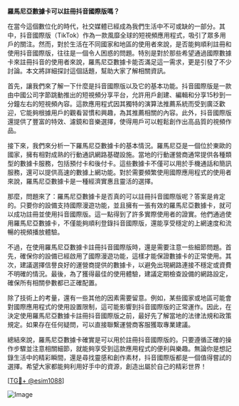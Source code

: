 **羅馬尼亞數據卡可以註冊抖音國際版嗎？**

在當今這個數位化的時代，社交媒體已經成為我們生活中不可或缺的一部分。其中，抖音國際版（TikTok）作為一款風靡全球的短視頻應用程式，吸引了眾多用戶的關注。然而，對於生活在不同國家和地區的使用者來說，是否能夠順利註冊和使用抖音國際版，往往是一個令人困惑的問題。特別是對於那些希望通過國際數據卡來註冊抖音的使用者來說，羅馬尼亞數據卡能否滿足這一需求，更是引發了不少討論。本文將詳細探討這個話題，幫助大家了解相關資訊。

首先，讓我們來了解一下什麼是抖音國際版以及它的基本功能。抖音國際版是一款由中國公司字節跳動推出的短視頻分享平台，允許用戶創建、編輯和分享15秒到一分鐘左右的短視頻內容。這款應用程式因其獨特的演算法推薦系統而受到廣泛歡迎，它能夠根據用戶的觀看習慣和興趣，為其推薦相關的內容。此外，抖音國際版還提供了豐富的特效、濾鏡和音樂選擇，使得用戶可以輕鬆創作出高品質的視頻作品。

接下來，我們來分析一下羅馬尼亞數據卡的基本情況。羅馬尼亞是一個位於東歐的國家，擁有相對成熟的行動通訊網路基礎設施。當地的行動運營商通常提供各種類型的數據卡服務，包括預付卡和後付卡。這些數據卡不僅可以用於手機通話和簡訊服務，還可以提供高速的數據上網功能。對於需要頻繁使用國際應用程式的使用者來說，羅馬尼亞數據卡是一種經濟實惠且靈活的選擇。

那麼，問題來了：羅馬尼亞數據卡是否真的可以註冊抖音國際版呢？答案是肯定的。只要你的設備支持國際漫遊功能，並且擁有一張有效的羅馬尼亞數據卡，就可以成功註冊並使用抖音國際版。這一點得到了許多實際使用者的證實。他們通過使用羅馬尼亞數據卡，不僅能夠順利登錄抖音國際版，還能享受穩定的上網速度和流暢的視頻播放體驗。

不過，在使用羅馬尼亞數據卡註冊抖音國際版時，還是需要注意一些細節問題。首先，確保你的設備已經啟用了國際漫遊功能，這樣才能保證數據卡的正常使用。其次，建議選擇信譽良好的運營商提供的數據卡，以避免出現網路連接不穩定或資費不明確的情況。最後，為了獲得最佳的使用體驗，建議定期檢查設備的網路設定，確保所有相關參數都已正確配置。

除了技術上的考量，還有一些其他的因素需要留意。例如，某些國家或地區可能會對國際應用程式的使用設置限制，這可能影響到抖音國際版的正常運作。因此，在決定使用羅馬尼亞數據卡註冊抖音國際版之前，最好先了解當地的法律法規和政策規定。如果存在任何疑問，可以直接聯繫運營商客服獲取專業建議。

總結來說，羅馬尼亞數據卡確實是可以用於註冊抖音國際版的。只要遵循正確的操作步驟並注意相關細節，就能夠享受到這款應用程式的便利與樂趣。無論你是想記錄生活中的精彩瞬間，還是尋找靈感和創作素材，抖音國際版都是一個值得嘗試的選擇。希望大家都能夠利用好手中的資源，創造出屬於自己的精彩世界！

[[TG💪+ @esim1088](https://t.me/s/esim1088)]

![Image](https://i.postimg.cc/4NQfJmqS/Snipaste-2025-05-13-00-14-12.png)